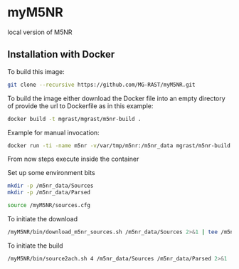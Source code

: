 myM5NR
======

local version of M5NR


## Installation with Docker ##

To build this image:


```bash
git clone --recursive https://github.com/MG-RAST/myM5NR.git
```

To build the image either download the Docker file into an empty directory of provide the url to Dockerfile as in this example:

```bash
docker build -t mgrast/mgrast/m5nr-build .
```

Example for manual invocation:
```bash
docker run -ti -name m5nr -v/var/tmp/m5nr:/m5nr_data mgrast/m5nr-build
```

From now steps execute inside the container

Set up some environment bits
```bash
mkdir -p /m5nr_data/Sources
mkdir -p /m5nr_data/Parsed

source /myM5NR/sources.cfg
```

To initiate the download
```bash
/myM5NR/bin/download_m5nr_sources.sh /m5nr_data/Sources 2>&1 | tee /m5nr_data/Sources/logfile.txt
```

To initiate the build
```bash
/myM5NR/bin/source2ach.sh 4 /m5nr_data/Sources /m5nr_data/Parsed 2>&1 | tee /m5nr_data/Parsed/logfile.txt
```
